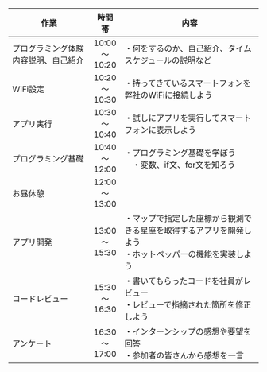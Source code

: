 | 作業 | 時間帯 | 内容 |
| ---- | :----: | ---- |
| プログラミング体験内容説明、自己紹介 | 10:00<br>〜<br> 10:20 | ・何をするのか、自己紹介、タイムスケジュールの説明など |
| WiFi設定 | 10:20<br>〜<br> 10:30 | ・持ってきているスマートフォンを弊社のWiFiに接続しよう |
| アプリ実行 | 10:30<br>〜<br>10:40 | ・試しにアプリを実行してスマートフォンに表示しよう |
| プログラミング基礎 | 10:40<br>〜<br> 12:00 | ・プログラミング基礎を学ぼう<br>　・変数、if文、for文を知ろう |
| お昼休憩 | 12:00<br>〜<br>13:00 | |
| アプリ開発 | 13:00<br>〜<br>15:30 | ・マップで指定した座標から観測できる星座を取得するアプリを開発しよう<br>・ホットペッパーの機能を実装しよう|
| コードレビュー | 15:30<br>〜<br>16:30 | ・書いてもらったコードを社員がレビュー<br> ・レビューで指摘された箇所を修正しよう |
| アンケート | 16:30<br>〜<br>17:00 | ・インターンシップの感想や要望を回答<br>・参加者の皆さんから感想を一言 |
